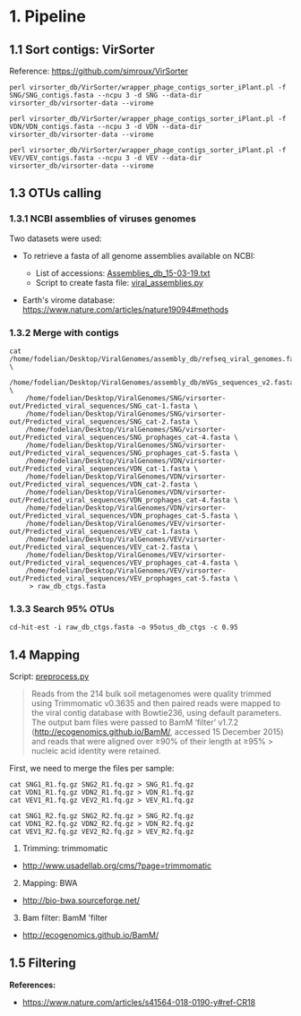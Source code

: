 # 1. Pipeline

## 1.1 Sort contigs: VirSorter

Reference: https://github.com/simroux/VirSorter

```
perl virsorter_db/VirSorter/wrapper_phage_contigs_sorter_iPlant.pl -f SNG/SNG_contigs.fasta --ncpu 3 -d SNG --data-dir virsorter_db/virsorter-data --virome

perl virsorter_db/VirSorter/wrapper_phage_contigs_sorter_iPlant.pl -f VDN/VDN_contigs.fasta --ncpu 3 -d VDN --data-dir virsorter_db/virsorter-data --virome

perl virsorter_db/VirSorter/wrapper_phage_contigs_sorter_iPlant.pl -f VEV/VEV_contigs.fasta --ncpu 3 -d VEV --data-dir virsorter_db/virsorter-data --virome
```

## 1.3 OTUs calling
### 1.3.1 NCBI assemblies of viruses genomes

Two datasets were used:
- To retrieve a fasta of all genome assemblies available on NCBI:
    - List of accessions: [Assemblies_db_15-03-19.txt](https://github.com/Mass23/Viral-ecology/blob/master/Assemblies_db_15-03-19.txt)
    - Script to create fasta file: [viral_assemblies.py](https://github.com/Mass23/Viral-ecology/blob/master/viral_assemblies.py)

- Earth's virome database: https://www.nature.com/articles/nature19094#methods

### 1.3.2 Merge with contigs

```
cat /home/fodelian/Desktop/ViralGenomes/assembly_db/refseq_viral_genomes.fasta \
    /home/fodelian/Desktop/ViralGenomes/assembly_db/mVGs_sequences_v2.fasta  \
    /home/fodelian/Desktop/ViralGenomes/SNG/virsorter-out/Predicted_viral_sequences/SNG_cat-1.fasta \
    /home/fodelian/Desktop/ViralGenomes/SNG/virsorter-out/Predicted_viral_sequences/SNG_cat-2.fasta \
    /home/fodelian/Desktop/ViralGenomes/SNG/virsorter-out/Predicted_viral_sequences/SNG_prophages_cat-4.fasta \
    /home/fodelian/Desktop/ViralGenomes/SNG/virsorter-out/Predicted_viral_sequences/SNG_prophages_cat-5.fasta \
    /home/fodelian/Desktop/ViralGenomes/VDN/virsorter-out/Predicted_viral_sequences/VDN_cat-1.fasta \
    /home/fodelian/Desktop/ViralGenomes/VDN/virsorter-out/Predicted_viral_sequences/VDN_cat-2.fasta \
    /home/fodelian/Desktop/ViralGenomes/VDN/virsorter-out/Predicted_viral_sequences/VDN_prophages_cat-4.fasta \
    /home/fodelian/Desktop/ViralGenomes/VDN/virsorter-out/Predicted_viral_sequences/VDN_prophages_cat-5.fasta \
    /home/fodelian/Desktop/ViralGenomes/VEV/virsorter-out/Predicted_viral_sequences/VEV_cat-1.fasta \
    /home/fodelian/Desktop/ViralGenomes/VEV/virsorter-out/Predicted_viral_sequences/VEV_cat-2.fasta \
    /home/fodelian/Desktop/ViralGenomes/VEV/virsorter-out/Predicted_viral_sequences/VEV_prophages_cat-4.fasta \
    /home/fodelian/Desktop/ViralGenomes/VEV/virsorter-out/Predicted_viral_sequences/VEV_prophages_cat-5.fasta \
     > raw_db_ctgs.fasta
```

### 1.3.3 Search 95% OTUs

```
cd-hit-est -i raw_db_ctgs.fasta -o 95otus_db_ctgs -c 0.95
```

## 1.4 Mapping

Script: [preprocess.py](https://github.com/Mass23/Viral-ecology/blob/master/preprocess.py)

> Reads from the 214 bulk soil metagenomes were quality trimmed using Trimmomatic v0.3635 and then paired reads were mapped to 
> the viral contig database with Bowtie236, using default parameters. The output bam files were passed to BamM ‘filter’ v1.7.2 
> (http://ecogenomics.github.io/BamM/, accessed 15 December 2015) and reads that were aligned over ≥90% of their length at ≥95% > nucleic acid identity were retained.

First, we need to merge the files per sample:
```
cat SNG1_R1.fq.gz SNG2_R1.fq.gz > SNG_R1.fq.gz
cat VDN1_R1.fq.gz VDN2_R1.fq.gz > VDN_R1.fq.gz
cat VEV1_R1.fq.gz VEV2_R1.fq.gz > VEV_R1.fq.gz

cat SNG1_R2.fq.gz SNG2_R2.fq.gz > SNG_R2.fq.gz
cat VDN1_R2.fq.gz VDN2_R2.fq.gz > VDN_R2.fq.gz
cat VEV1_R2.fq.gz VEV2_R2.fq.gz > VEV_R2.fq.gz
```

1. Trimming: trimmomatic
- http://www.usadellab.org/cms/?page=trimmomatic
2. Mapping: BWA
- http://bio-bwa.sourceforge.net/
3. Bam filter: BamM 'filter
- http://ecogenomics.github.io/BamM/

## 1.5 Filtering

**References:**
- https://www.nature.com/articles/s41564-018-0190-y#ref-CR18
